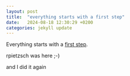 ```yaml
---
layout: post
title:  "everything starts with a first step"
date:   2024-08-18 12:30:29 +0200
categories: jekyll update
---
```

Everything starts with a [first step](https://www.linkedin.com/posts/fairdevices_everything-starts-with-a-first-step-activity-7230287179174825985-5n1A).

rpietzsch was here ;-)

and I did it again
